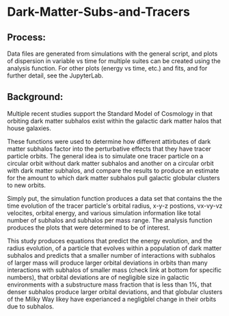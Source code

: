# Dark-Matter-Subs-and-Tracers

## Process:  <br />
Data files are generated from simulations with the general script, and plots of dispersion in variable vs time for multiple suites can be created using the analysis function. For other plots (energy vs time, etc.) and fits, and for further detail, see the JupyterLab.

## Background:  <br />
Multiple recent studies support the Standard Model of Cosmology in that orbiting dark matter subhalos exist within the galactic dark matter halos that house galaxies. 

These functions were used to determine how different attirbutes of dark matter subhalos factor into the perturbative effects that they have tracer particle orbits. The general idea is to simulate one tracer particle on a circular orbit without dark matter subhalos and another on a circular orbit with dark matter subhalos, and compare the results to produce an estimate for the amount to which dark matter subhalos pull galactic globular clusters to new orbits.

Simply put, the simulation function produces a data set that contains the the time evolution of the tracer particle's orbital radius, x-y-z postions, vx-vy-vz velocites, orbital energy, and various simulation information like total number of subhalos and subhalos per mass range. The analysis function produces the plots that were determined to be of interest.

This study produces equations that predict the energy evolution, and the radius evolution, of a particle that evolves within a population of dark matter subhalos and predicts that a smaller number of interactions with subhalos of larger mass will produce larger orbital deviations in orbits than many interactions with subhalos of smaller mass (check link at bottom for specific numbers), that orbital deviations are of negligible size in galactic environments with a substructure mass fraction that is less than 1%, that denser subhalos produce larger orbital deviations, and that globular clusters of the Milky Way likey have experianced a negligblel change in their orbits due to subhalos.
